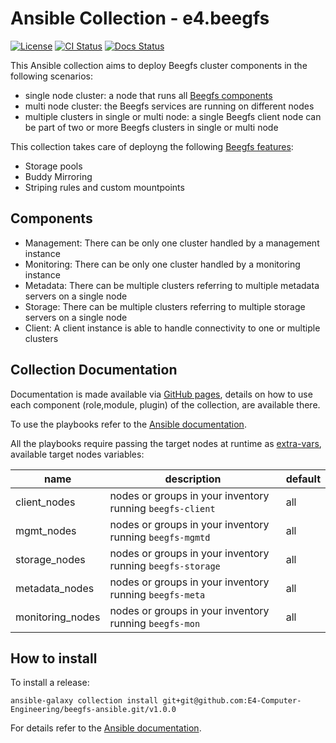 # Ansible Collection - e4.beegfs


[![License](https://img.shields.io/badge/license-Apache%20V2-blue.svg)](https://github.com/E4-Computer-Engineering/beegfs/blob/main/LICENSE)
[![CI Status](https://github.com/E4-Computer-Engineering/beegfs/actions/workflows/PullRequest.yml/badge.svg)](https://github.com/E4-Computer-Engineering/beegfs/actions/workflows/PullRequest.yml)
[![Docs Status](https://github.com/E4-Computer-Engineering/beegfs/actions/workflows/DocsPush.yml/badge.svg)](https://github.com/E4-Computer-Engineering/beegfs/actions/workflows/DocsPush.yml)

This Ansible collection aims to deploy Beegfs cluster components in the following scenarios:

* single node cluster: a node that runs all [Beegfs components](#components)
* multi node cluster: the Beegfs services are running on different nodes
* multiple clusters in single or multi node: a single Beegfs client node can be part of two or more Beegfs clusters in single or multi node

This collection takes care of deployng the following [Beegfs features](https://doc.beegfs.io/latest/architecture/overview.html):

* Storage pools
* Buddy Mirroring
* Striping rules and custom mountpoints

## Components

* Management: There can be only one cluster handled by a management instance
* Monitoring: There can be only one cluster handled by a monitoring instance
* Metadata: There can be multiple clusters referring to multiple metadata servers on a single node
* Storage: There can be multiple clusters referring to multiple storage servers on a single node
* Client: A client instance is able to handle connectivity to one or multiple clusters

## Collection Documentation

Documentation is made available via [GitHub pages](https://e4-computer-engineering.github.io/beegfs-ansible/branch/main/), details on how to use each component (role,module, plugin) of the collection, are available there.

To use the playbooks refer to the [Ansible documentation](https://docs.ansible.com/ansible/latest/collections_guide/collections_using_playbooks.html).

All the playbooks require passing the target nodes at runtime as [extra-vars](https://docs.ansible.com/ansible/latest/playbook_guide/playbooks_variables.html#id37), available target nodes variables:

| name | description | default |
|---|---|---|
|client_nodes|nodes or groups in your inventory running `beegfs-client` |all|
|mgmt_nodes|nodes or groups in your inventory running `beegfs-mgmtd` |all|
|storage_nodes|nodes or groups in your inventory running `beegfs-storage`|all|
|metadata_nodes|nodes or groups in your inventory running `beegfs-meta`|all|
|monitoring_nodes|nodes or groups in your inventory running `beegfs-mon`|all|

## How to install

To install a release:

```shell
ansible-galaxy collection install git+git@github.com:E4-Computer-Engineering/beegfs-ansible.git/v1.0.0
```

For details refer to the [Ansible documentation](https://docs.ansible.com/ansible/latest/collections_guide/collections_installing.html#installing-a-collection-from-a-git-repository).
